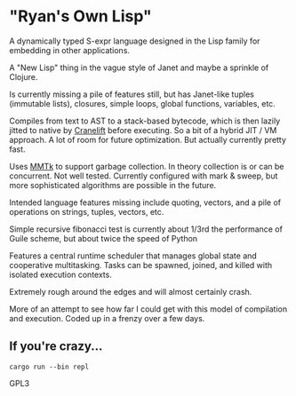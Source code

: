 # "Ryan's Own Lisp"

A dynamically typed S-expr language designed in the Lisp family for embedding in other applications.

A "New Lisp" thing in the vague style of Janet and maybe a sprinkle of Clojure.

Is currently missing a pile of features still, but has Janet-like tuples (immutable lists),
closures, simple loops, global functions, variables, etc.

Compiles from text to AST to a stack-based bytecode, which is then lazily jitted to native by
[Cranelift](https://cranelift.dev/) before executing. So a bit of a hybrid JIT / VM approach. A lot of room for future
optimization. But actually currently pretty fast.

Uses [MMTk](https://www.mmtk.io/) to support garbage collection. In theory collection is or can be concurrent. Not well
tested. Currently configured with mark & sweep, but more sophisticated algorithms are possible in
the future.

Intended language features missing include quoting, vectors, and a pile of operations on strings,
tuples, vectors, etc.

Simple recursive fibonacci test is currently about 1/3rd the performance of Guile scheme, but about
twice the speed of Python

Features a central runtime scheduler that manages global state and cooperative multitasking.
Tasks can be spawned, joined, and killed with isolated execution contexts.

Extremely rough around the edges and will almost certainly crash.

More of an attempt to see how far I could get with this model of compilation and execution. Coded up
in a frenzy over a few days.

## If you're crazy...

`cargo run --bin repl`

GPL3
